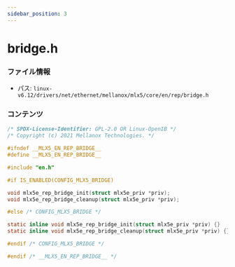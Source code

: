 ```yaml
---
sidebar_position: 3
---
```

# bridge.h

### ファイル情報

- パス: `linux-v6.12/drivers/net/ethernet/mellanox/mlx5/core/en/rep/bridge.h`

### コンテンツ

```h
/* SPDX-License-Identifier: GPL-2.0 OR Linux-OpenIB */
/* Copyright (c) 2021 Mellanox Technologies. */

#ifndef __MLX5_EN_REP_BRIDGE__
#define __MLX5_EN_REP_BRIDGE__

#include "en.h"

#if IS_ENABLED(CONFIG_MLX5_BRIDGE)

void mlx5e_rep_bridge_init(struct mlx5e_priv *priv);
void mlx5e_rep_bridge_cleanup(struct mlx5e_priv *priv);

#else /* CONFIG_MLX5_BRIDGE */

static inline void mlx5e_rep_bridge_init(struct mlx5e_priv *priv) {}
static inline void mlx5e_rep_bridge_cleanup(struct mlx5e_priv *priv) {}

#endif /* CONFIG_MLX5_BRIDGE */

#endif /* __MLX5_EN_REP_BRIDGE__ */

```
